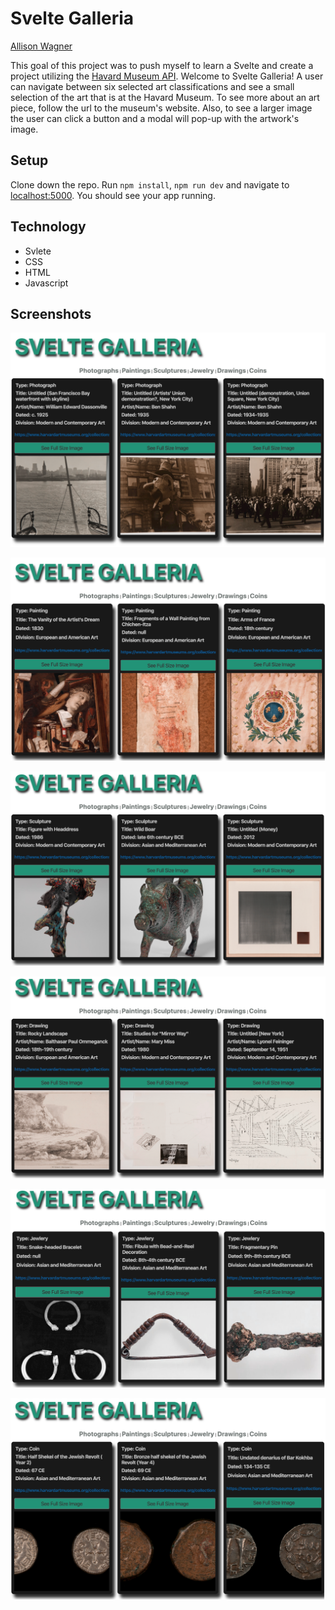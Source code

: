 
# Svelte Galleria

[Allison Wagner](https://github.com/allisonjw)

This goal of this project was to push myself to learn a Svelte and create a project utilizing the [Havard Museum API](https://www.harvardartmuseums.org/). Welcome to Svelte Galleria! A user can navigate between six selected art classifications and see a small selection of the art that is at the Havard Museum. To see more about an art piece, follow the url to the museum's website. Also, to see a larger image the user can click a button and a modal will pop-up with the artwork's image.

## Setup

Clone down the repo. Run ```npm install```, ```npm run dev``` and navigate to [localhost:5000](http://localhost:5000). You should see your app running. 

## Technology 
- Svlete
- CSS
- HTML
- Javascript

## Screenshots
![Photos](https://github.com/allisonjw/Svelte-Museum/blob/master/images/photos.png)

![Paintings](https://github.com/allisonjw/Svelte-Museum/blob/master/images/paintings.png)

![Sculptures](https://github.com/allisonjw/Svelte-Museum/blob/master/images/sculpture.png)

![Drawings](https://github.com/allisonjw/Svelte-Museum/blob/master/images/drawing.png)

![Jewelry](https://github.com/allisonjw/Svelte-Museum/blob/master/images/jewelry.png)

![Coins](https://github.com/allisonjw/Svelte-Museum/blob/master/images/coin.png)

